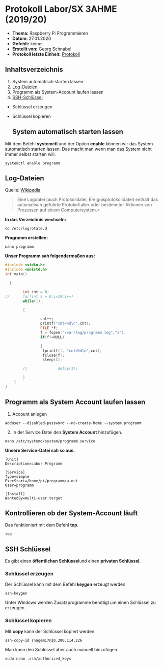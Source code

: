 # Protokoll Labor/SX 3AHME (2019/20)

* **Thema:** Raspberry Pi Programmieren
* **Datum:** 27.01.2020
* **Gefehlt:** keiner
* **Erstellt von:** Georg Schnabel
* **Protokoll letzte Einheit:** [Protokoll](protokoll_2020-01-27_snagem17.md)


## Inhaltsverzeichnis
1. System automatisch starten lassen
2. [Log-Dateien](https://de.wikipedia.org/wiki/Logdatei)
3. Programm als System-Account laufen lassen
4. [SSH-Schlüssel](https://www.zdv.uni-mainz.de/ssh-schluessel/)
* Schlüssel erzeugen
* Schlüssel kopieren

  ## System automatisch starten lassen
  
Mit dem Befehl **systemctl** und der Option **enable** können wir das System automatisch starten lassen. Das macht man wenn man das System nicht immer selbst starten will.
  
 ```
 systemctl enable programm
 ```
## Log-Dateien

Quelle: [Wikipedia](https://de.wikipedia.org/wiki/Logdatei)
>Eine Logdatei (auch Protokolldatei, Ereignisprotokolldatei) enthält das automatisch geführte Protokoll aller oder bestimmter Aktionen von Prozessen auf einem Computersystem.<

**In das Verzeichnis wechseln:**
```
cd /etc/logrotate.d
```
**Programm erstellen:**
```
nano programm
```
**Unser Programm sah folgendermaßen aus:**
```C
#include <stdio.h>
#include <unistd.h>
int main()   

  { 

        int cnt = 0; 
//      for(int i = 0;i<10;i++) 
        while(1) 

        { 

                cnt++; 
                printf("cnt=%d\n",cnt); 
                FILE *f; 
                f = fopen("/var/log/programm.log","a"); 
                if(f!=NULL) 

                { 
                 fprintf(f, "cnt=%d\n",cnt); 
                 fclose(f); 
                 sleep(1); 

        //              delay(1); 

        } 
    } 
}
```
## Programm als System Account laufen lassen

1. Account anlegen 
```
adduser --disabled-password --no-create-home --system programm
```
2. In der Service Datei den **System Account** hinzufügen.

```
nano /etc/systemd/system/programm.service
```

**Unsere Service-Datei sah so aus:**
```
[Unit]
Description=Labor Programm

[Service]
Type=simple
ExecStart=/home/pi/programm/a.out
User=programm

[Install]
WantedBy=multi-user.target
```

## Kontrollieren ob der System-Account läuft
Das funktioniert mit dem Befehl **top**.
```
top
```


## SSH Schlüssel

Es gibt einen **öffentlichen Schlüssel**und einen **privaten Schlüssel**.

### Schlüssel erzeugen
Der Schlüssel kann mit dem Befehl **keygen** erzeugt werden.
```
ssh-keygen
```
Unter Windows werden Zusatzprogramme benötigt um einen Schlüssel zu erzeugen.


### Schlüssel kopieren

Mit **copy** kann der Schlüssel kopiert werden.

```
ssh-copy-id snagem17@10.200.114.226
```

Man kann den Schlüssel aber auch manuell hinzufügen.

```
sudo nano .ssh/authorized_keys
```
